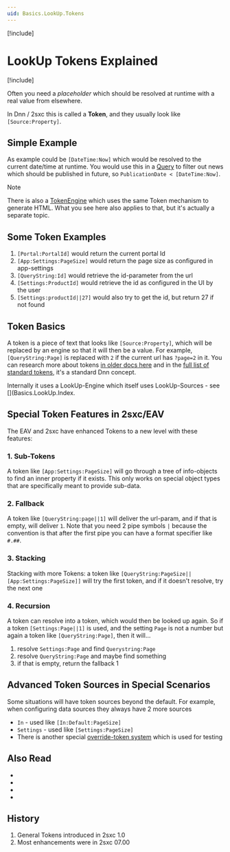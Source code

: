 ```yaml
---
uid: Basics.LookUp.Tokens
---
```


[!include[](~/assets/features/look-up-system.md)]

# LookUp Tokens Explained

[!include[](~/basics/stack/_shared-float-summary.md)]
<style>.context-box-summary .query-params, .context-box-summary .lookup { visibility: visible; } </style>

Often you need a _placeholder_ which should be resolved at runtime with a real value from elsewhere. 

In Dnn / 2sxc this is called a **Token**, and they usually look like `[Source:Property]`. 

## Simple Example

As example could be `[DateTime:Now]` which would be resolved to the current date/time at runtime. 
You would use this in a [Query](xref:Basics.Query.Index) to filter out news which should be published in future, so `PublicationDate < [DateTime:Now]`.

> [!NOTE] 
> There is also a [TokenEngine](xref:ToSic.Sxc.Engines.TokenEngine) which uses the same Token mechanism to generate HTML. What you see here also applies to that, but it's actually a separate topic.


## Some Token Examples

1. `[Portal:PortalId]` would return the current portal Id
1. `[App:Settings:PageSize]` would return the page size as configured in app-settings
1. `[QueryString:Id]` would retrieve the id-parameter from the url
1. `[Settings:ProductId]` would retrieve the id as configured in the UI by the user
1. `[Settings:productId||27]` would also try to get the id, but return 27 if not found



## Token Basics

A token is a piece of text that looks like `[Source:Property]`, which will be replaced by an engine so that it will then be a value. For example, `[QueryString:Page]` is replaced with `2` if the current url has `?page=2` in it. You can research more about tokens [in older docs here](https://2sxc.org/en/Learn/Token-Templates-and-Views) and in the [full list of standard tokens](https://2sxc.org/dnn-app-demos/en/Apps/Tutorial-Tokens), it's a standard Dnn concept. 

Internally it uses a LookUp-Engine which itself uses LookUp-Sources - see [](Basics.LookUp.Index. 

## Special Token Features in 2sxc/EAV
The EAV and 2sxc have enhanced Tokens to a new level with these features:

### 1. Sub-Tokens
A token like `[App:Settings:PageSize]` will go through a tree of info-objects to find an inner property if it exists. This only works on special object types that are specifically meant to provide sub-data.

### 2. Fallback
A token like `[QueryString:page||1]` will deliver the url-param, and if that is empty, will deliver `1`. Note that you need 2 pipe symbols `|` because the convention is that after the first pipe you can have a format specifier like `#.##`.

### 3. Stacking
Stacking with more Tokens: a token like `[QueryString:PageSize||[App:Settings:PageSize]]` will try the first token, and if it doesn't resolve, try the next one

### 4. Recursion
A token can resolve into a token, which would then be looked up again. So if a token `[Settings:Page||1]` is used, and the setting `Page` is not a number but again a token like `[QueryString:Page]`, then it will...

1. resolve `Settings:Page` and find `Querystring:Page`
1. resolve `QueryString:Page` and maybe find something
1. if that is empty, return the fallback 1


## Advanced Token Sources in Special Scenarios
Some situations will have token sources beyond the default. For example, when configuring data sources they always have 2 more sources

* `In` - used like `[In:Default:PageSize]`
* `Settings` - used like `[Settings:PageSize]`
* There is another special [override-token system](xref:Basics.Query.Parameters.TestParameters) which is used for testing

## Also Read

* [](xref:Basics.LookUp.Index)
* [](xref:ToSic.Eav.DataSources.IDataStream)
* [](xref:NetCode.DataSources.Custom.Api)
* [](xref:NetCode.DataSources.Custom.ConfigurationParse)


## History

1. General Tokens introduced in 2sxc 1.0
1. Most enhancements were in 2sxc 07.00
